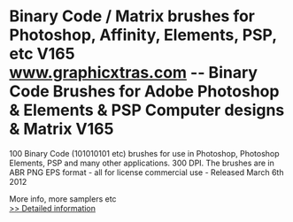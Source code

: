 # Binary Code / Matrix brushes for Photoshop, Affinity, Elements, PSP, etc V165<br />www.graphicxtras.com -- Binary Code Brushes for Adobe Photoshop & Elements & PSP Computer designs & Matrix V165

100 Binary Code (101010101 etc) brushes for use in Photoshop, Photoshop Elements, PSP and many other applications. 300 DPI. The brushes are in ABR PNG EPS format - all for license commercial use - Released March 6th 2012


More info, more samplers etc<br />[>> Detailed information](https://secure.shareit.com/shareit/product.html?productid=300505095&affiliateid=200057808)